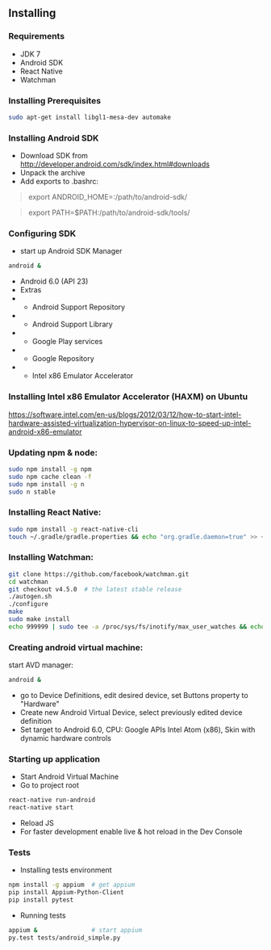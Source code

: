 Installing
----------------------

### Requirements
- JDK 7
- Android SDK
- React Native
- Watchman


### Installing Prerequisites
```sh
sudo apt-get install libgl1-mesa-dev automake
```

### Installing Android SDK
- Download SDK from http://developer.android.com/sdk/index.html#downloads
- Unpack the archive
- Add exports to .bashrc:
> export ANDROID_HOME=:/path/to/android-sdk/

> export PATH=$PATH:/path/to/android-sdk/tools/


### Configuring SDK
+ start up Android SDK Manager
```sh
android &
```
- Android 6.0 (API 23)
- Extras
- - Android Support Repository
- - Android Support Library
- - Google Play services
- - Google Repository
- - Intel x86 Emulator Accelerator


### Installing Intel x86 Emulator Accelerator (HAXM) on Ubuntu
https://software.intel.com/en-us/blogs/2012/03/12/how-to-start-intel-hardware-assisted-virtualization-hypervisor-on-linux-to-speed-up-intel-android-x86-emulator


### Updating npm & node:
```sh
sudo npm install -g npm
sudo npm cache clean -f
sudo npm install -g n
sudo n stable
```


### Installing React Native:
```sh
sudo npm install -g react-native-cli
touch ~/.gradle/gradle.properties && echo "org.gradle.daemon=true" >> ~/.gradle/gradle.properties
```


### Installing Watchman:
```sh
git clone https://github.com/facebook/watchman.git
cd watchman
git checkout v4.5.0  # the latest stable release
./autogen.sh
./configure
make
sudo make install
echo 999999 | sudo tee -a /proc/sys/fs/inotify/max_user_watches && echo 999999 | sudo tee -a /proc/sys/fs/inotify/max_queued_events && echo 999999 | sudo tee -a /proc/sys/fs/inotify/max_user_instances && watchman shutdown-server
```


### Creating android virtual machine:
start AVD manager: 
```sh
android &
```
- go to Device Definitions, edit desired device, set Buttons property to "Hardware"
- Create new Android Virtual Device, select previously edited device definition
- Set target to Android 6.0, CPU: Google APIs Intel Atom (x86), Skin with dynamic hardware controls


### Starting up application
- Start Android Virtual Machine
- Go to project root
```sh
react-native run-android
react-native start
```
- Reload JS
- For faster development enable live & hot reload in the Dev Console

### Tests
- Installing tests environment
```sh
npm install -g appium  # get appium
pip install Appium-Python-Client
pip install pytest
```

- Running tests
```sh
appium &               # start appium
py.test tests/android_simple.py
```
